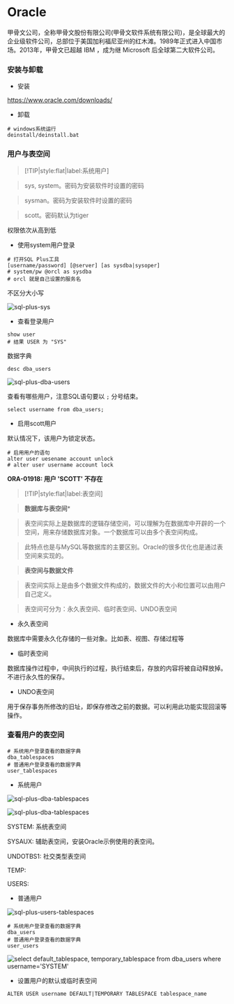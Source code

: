 # Oracle

甲骨文公司，全称甲骨文股份有限公司(甲骨文软件系统有限公司)，是全球最大的企业级软件公司，总部位于美国加利福尼亚州的红木滩。1989年正式进入中国市场。2013年，甲骨文已超越 IBM ，成为继 Microsoft 后全球第二大软件公司。

### 安装与卸载

* 安装

https://www.oracle.com/downloads/

* 卸载

```
# windows系统运行
deinstall/deinstall.bat
```

### 用户与表空间

> [!TIP|style:flat|label:系统用户]

> sys, system。密码为安装软件时设置的密码

> sysman。密码为安装软件时设置的密码

> scott。密码默认为tiger

权限依次从高到低

* 使用system用户登录

```
# 打开SQL Plus工具
[username/password] [@server] [as sysdba|sysoper]
# system/pw @orcl as sysdba
# orcl 就是自己设置的服务名
```

不区分大小写

![sql-plus-sys](img/sql-plus-sys.png)

* 查看登录用户

```
show user
# 结果 USER 为 "SYS"
```

数据字典

```
desc dba_users
```

![sql-plus-dba-users](img/sql-plus-dba-users.png)

查看有哪些用户，注意SQL语句要以 `;` 分号结束。

```
select username from dba_users;
```

* 启用scott用户

默认情况下，该用户为锁定状态。

```
# 启用用户的语句
alter user uesename account unlock
# alter user username account lock
```

**ORA-01918: 用户 'SCOTT' 不存在**

> [!TIP|style:flat|label:表空间]

> **数据库与表空间***

> 表空间实际上是数据库的逻辑存储空间，可以理解为在数据库中开辟的一个空间，用来存储数据库对象。一个数据库可以由多个表空间构成。

> 此特点也是与MySQL等数据库的主要区别。Oracle的很多优化也是通过表空间来实现的。

> **表空间与数据文件**

> 表空间实际上是由多个数据文件构成的，数据文件的大小和位置可以由用户自己定义。

> 表空间可分为：永久表空间、临时表空间、UNDO表空间

* 永久表空间

数据库中需要永久化存储的一些对象。比如表、视图、存储过程等

* 临时表空间

数据库操作过程中，中间执行的过程，执行结束后，存放的内容将被自动释放掉。不进行永久性的保存。

* UNDO表空间

用于保存事务所修改的旧址，即保存修改之前的数据。可以利用此功能实现回滚等操作。

### 查看用户的表空间

```
# 系统用户登录查看的数据字典
dba_tablespaces
# 普通用户登录查看的数据字典
user_tablespaces
```

* 系统用户

![sql-plus-dba-tablespaces](img/sql-plus-dba-tablespaces.png)

![sql-plus-dba-tablespaces](img/sql-plus-dba-tablespace-name.png)

SYSTEM: 系统表空间

SYSAUX: 辅助表空间，安装Oracle示例使用的表空间。

UNDOTBS1: 社交类型表空间

TEMP: 

USERS: 

* 普通用户

![sql-plus-users-tablespaces](img/sql-plus-users-tablespaces.png)

```
# 系统用户登录查看的数据字典
dba_users
# 普通用户登录查看的数据字典
user_users
```

![ select default_tablespace, temporary_tablespace from dba_users where username='SYSTEM'](img/sql-plus-select-default-from-dbasys.png)

* 设置用户的默认或临时表空间

```
ALTER USER username DEFAULT|TEMPORARY TABLESPACE tablespace_name
```








